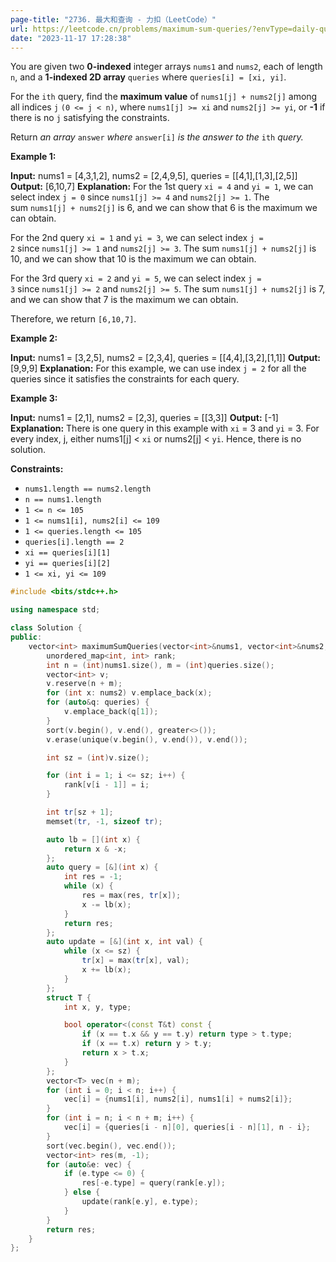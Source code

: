 ```yaml
---
page-title: "2736. 最大和查询 - 力扣（LeetCode）"
url: https://leetcode.cn/problems/maximum-sum-queries/?envType=daily-question&envId=2023-11-17
date: "2023-11-17 17:28:38"
---
```

You are given two **0-indexed** integer arrays `nums1` and `nums2`, each of length `n`, and a **1-indexed 2D array** `queries` where `queries[i] = [xi, yi]`.

For the `ith` query, find the **maximum value** of `nums1[j] + nums2[j]` among all indices `j` `(0 <= j < n)`, where `nums1[j] >= xi` and `nums2[j] >= yi`, or **\-1** if there is no `j` satisfying the constraints.

Return *an array* `answer` *where* `answer[i]` *is the answer to the* `ith` *query.*

**Example 1:**

**Input:** nums1 = \[4,3,1,2\], nums2 = \[2,4,9,5\], queries = \[\[4,1\],\[1,3\],\[2,5\]\]
**Output:** \[6,10,7\]
**Explanation:** 
For the 1st query `xi = 4` and `yi = 1`, we can select index `j = 0` since `nums1[j] >= 4` and `nums2[j] >= 1`. The sum `nums1[j] + nums2[j]` is 6, and we can show that 6 is the maximum we can obtain.

For the 2nd query `xi = 1` and `yi = 3`, we can select index `j = 2` since `nums1[j] >= 1` and `nums2[j] >= 3`. The sum `nums1[j] + nums2[j]` is 10, and we can show that 10 is the maximum we can obtain. 

For the 3rd query `xi = 2` and `yi = 5`, we can select index `j = 3` since `nums1[j] >= 2` and `nums2[j] >= 5`. The sum `nums1[j] + nums2[j]` is 7, and we can show that 7 is the maximum we can obtain.

Therefore, we return `[6,10,7]`.

**Example 2:**

**Input:** nums1 = \[3,2,5\], nums2 = \[2,3,4\], queries = \[\[4,4\],\[3,2\],\[1,1\]\]
**Output:** \[9,9,9\]
**Explanation:** For this example, we can use index `j = 2` for all the queries since it satisfies the constraints for each query.

**Example 3:**

**Input:** nums1 = \[2,1\], nums2 = \[2,3\], queries = \[\[3,3\]\]
**Output:** \[-1\]
**Explanation:** There is one query in this example with `xi` = 3 and `yi` = 3. For every index, j, either nums1\[j\] < `xi` or nums2\[j\] < `yi`. Hence, there is no solution. 

**Constraints:**

-   `nums1.length == nums2.length` 
-   `n == nums1.length` 
-   `1 <= n <= 105`
-   `1 <= nums1[i], nums2[i] <= 109` 
-   `1 <= queries.length <= 105`
-   `queries[i].length == 2`
-   `xi == queries[i][1]`
-   `yi == queries[i][2]`
-   `1 <= xi, yi <= 109`

```cpp
#include <bits/stdc++.h>

using namespace std;

class Solution {
public:
    vector<int> maximumSumQueries(vector<int>&nums1, vector<int>&nums2, vector<vector<int>>&queries) {
        unordered_map<int, int> rank;
        int n = (int)nums1.size(), m = (int)queries.size();
        vector<int> v;
        v.reserve(n + m);
        for (int x: nums2) v.emplace_back(x);
        for (auto&q: queries) {
            v.emplace_back(q[1]);
        }
        sort(v.begin(), v.end(), greater<>());
        v.erase(unique(v.begin(), v.end()), v.end());

        int sz = (int)v.size();

        for (int i = 1; i <= sz; i++) {
            rank[v[i - 1]] = i;
        }

        int tr[sz + 1];
        memset(tr, -1, sizeof tr);

        auto lb = [](int x) {
            return x & -x;
        };
        auto query = [&](int x) {
            int res = -1;
            while (x) {
                res = max(res, tr[x]);
                x -= lb(x);
            }
            return res;
        };
        auto update = [&](int x, int val) {
            while (x <= sz) {
                tr[x] = max(tr[x], val);
                x += lb(x);
            }
        };
        struct T {
            int x, y, type;

            bool operator<(const T&t) const {
                if (x == t.x && y == t.y) return type > t.type;
                if (x == t.x) return y > t.y;
                return x > t.x;
            }
        };
        vector<T> vec(n + m);
        for (int i = 0; i < n; i++) {
            vec[i] = {nums1[i], nums2[i], nums1[i] + nums2[i]};
        }
        for (int i = n; i < n + m; i++) {
            vec[i] = {queries[i - n][0], queries[i - n][1], n - i};
        }
        sort(vec.begin(), vec.end());
        vector<int> res(m, -1);
        for (auto&e: vec) {
            if (e.type <= 0) {
                res[-e.type] = query(rank[e.y]);
            } else {
                update(rank[e.y], e.type);
            }
        }
        return res;
    }
};
```